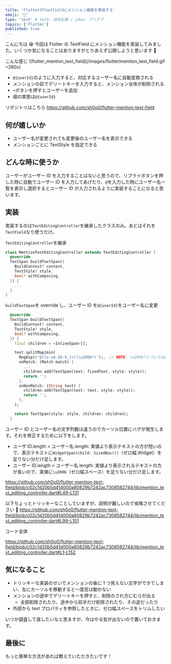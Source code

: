 ```yaml
---
title: 'FlutterのTextFieldにメンション機能を実装する'
emoji: '🕌'
type: 'tech' # tech: 技術記事 / idea: アイデア
topics: ['Flutter']
published: true
---
```


こんにちは 😁
今回は Flutter の TextField にメンション機能を実装してみました。いくつか気になることはありますがとりあえず公開しようと思います 🎉

こんな感じ
![flutter_mention_text_field](/images/flutter/mention_text_field.gif =280x)

- `@{userId}`のように入力すると、対応するユーザー名に自動変換される
- メンションの前でデリートキーを入力すると、メンション全体が削除される
- `+`ボタンを押すとユーザーを追加
- 値の実態は`@{userId}`

リポジトリはこちら
https://github.com/sh0o0/flutter-mention-text-field

## 何が嬉しいか

- ユーザー名が変更されても変更後のユーザー名を表示できる
- メンションごとに TextStyle を指定できる

## どんな時に使うか

ユーザーがユーザー ID を入力することはないと思うので、リプライボタンを押した時に自動でユーザー ID を入力してあげたり、`@`を入力した時にユーザー名一覧を表示し選択するとユーザー ID が入力されるように実装することになると思います。

## 実装

実装するのは`TextEditingController`を継承したクラスのみ。あとはそれを`TextField`なり使うだけ。

`TextEditingController`を継承

```dart
class MentionTextEditingController extends TextEditingController {
  @override
  TextSpan buildTextSpan({
    BuildContext? context,
    TextStyle? style,
    bool? withComposing,
  }) {
    ...
  }
}
```

`buildTextSpan`を override し、ユーザー ID を`@{userId}`をユーザー名に変更

```dart
  @override
  TextSpan buildTextSpan({
    BuildContext? context,
    TextStyle? style,
    bool? withComposing,
  }) {
    final children = <InlineSpan>[];

    text.splitMapJoin(
      RegExp(r'@([a-zA-Z0-9_]+)(\u200b*)');,　// NOTE: \u200b*については後ほど説明します。
      onMatch: (Match match) {
        ...
        children.add(TextSpan(text: fixedText, style: style));
        return '';
      },
      onNonMatch: (String text) {
        children.add(TextSpan(text: text, style: style));
        return '';
      },
    );

    return TextSpan(style: style, children: children);
  }
```

ユーザー ID とユーザー名の文字列数は違うのでカーソル位置にバグが発生します。それを修正するために以下をします。

- ユーザ ID.length > ユーザー名.length: 実値より表示テキストの方が短いので、表示テキストに`WidgetSpan(child: SizedBox())`（ゼロ幅 Widget）を足りない分だけ足します。
- ユーザー ID.length < ユーザー名.length: 実値より表示されるテキストの方が長いので、実値に`\u200b`（ゼロ幅スペース）を足りない分だけ足します。

https://github.com/sh0o0/flutter-mention-text-field/blob/c02c1d20b5d41d000a80829b7242ac7308582744/lib/mention_text_editing_controller.dart#L49-L131

以下ちょっとトリッキーなことしていますが、説明が難しいので省略させてください 🙏
https://github.com/sh0o0/flutter-mention-text-field/blob/c02c1d20b5d41d000a80829b7242ac7308582744/lib/mention_text_editing_controller.dart#L99-L101

コード全体

https://github.com/sh0o0/flutter-mention-text-field/blob/c02c1d20b5d41d000a80829b7242ac7308582744/lib/mention_text_editing_controller.dart#L1-L152

## 気になること

- トリッキーな実装のせいでメンションの後に 1 つ見えない文字ができてしまい、左にカーソルを移動すると一度目は動かない
- メンションの途中でデリートキーを押すと、削除のされ方にむらが出る
  - 全部削除されたり、途中から前半だけ削除されたり、その逆だったり
- 外部から text プロパティを参照したときに、ゼロ幅スペースをトリムしたい

いつか調査して直したいなと思ますが、今はやる気が出ないので置いておきます。

## 最後に

もっと簡単な方法があれば教えていただきたいです！
